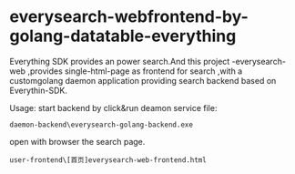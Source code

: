 # everysearch-webfrontend-by-golang-datatable-everything
Everything SDK provides an power search.And this project -everysearch-web ,provides single-html-page as frontend for search ,with a customgolang daemon application providing search backend based on Everythin-SDK.

Usage:
start backend by click&run deamon service file:
```
daemon-backend\everysearch-golang-backend.exe
```

open with browser the search page.
```
user-frontend\[首页]everysearch-web-frontend.html 
```
